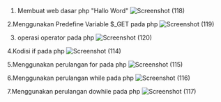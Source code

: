 1. Membuat web dasar php "Hallo Word"
 ![Screenshot (118)](https://github.com/raflimaulana06/lab2web/assets/115876367/edcdaf99-f7de-4b1f-b355-b19905907061)

2.Menggunakan Predefine Variable $_GET pada php
![Screenshot (119)](https://github.com/raflimaulana06/lab2web/assets/115876367/703265d0-6578-435d-8806-b4e9ab0369ce)

3. operasi operator pada php
![Screenshot (120)](https://github.com/raflimaulana06/lab2web/assets/115876367/1caee5a6-6d01-4ffc-8f77-48f1682cb27b)

4.Kodisi if pada php
![Screenshot (114)](https://github.com/raflimaulana06/lab2web/assets/115876367/f223fbf4-5daf-4a16-bb3f-8d2455693261)

5.Menggunakan perulangan for pada php
![Screenshot (115)](https://github.com/raflimaulana06/lab2web/assets/115876367/e8b879a6-12b5-408e-8963-b20e1fd3b5fe)

6.Menggunakan perulangan while pada php
![Screenshot (116)](https://github.com/raflimaulana06/lab2web/assets/115876367/6a39f2ed-cebc-4cee-89f1-6e200196a18a)

7.Menggunakan perulangan dowhile pada php
![Screenshot (117)](https://github.com/raflimaulana06/lab2web/assets/115876367/53794223-c242-4a7f-8e36-dc79919f7ad1)







